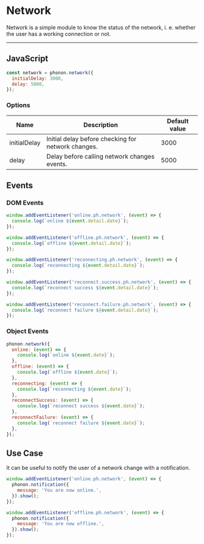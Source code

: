 # Network

Network is a simple module to know the status of the network, i. e. whether the user has a working connection or not.

<hr />

## JavaScript

```js
const network = phonon.network({
  initialDelay: 3000,
  delay: 5000,
});
```

### Options

|     Name     |     Description      |     Default value      |
|----------------|----------------------|-------------------------|
|    initialDelay  |  Initial delay before checking for network changes. | 3000 |
|    delay      |  Delay before calling network changes events. | 5000 |


## Events

### DOM Events

```js
window.addEventListener('online.ph.network', (event) => {
  console.log(`online ${event.detail.date}`);
});

window.addEventListener('offline.ph.network', (event) => {
  console.log(`offline ${event.detail.date}`);
});

window.addEventListener('reconnecting.ph.network', (event) => {
  console.log(`reconnecting ${event.detail.date}`);
});

window.addEventListener('reconnect.success.ph.network', (event) => {
  console.log(`reconnect success ${event.detail.date}`);
});

window.addEventListener('reconnect.failure.ph.network', (event) => {
  console.log(`reconnect failure ${event.detail.date}`);
});
```

### Object Events

```js
phonon.network({
  online: (event) => {
    console.log(`online ${event.date}`);
  },
  offline: (event) => {
    console.log(`offline ${event.date}`);
  },
  reconnecting: (event) => {
    console.log(`reconnecting ${event.date}`);
  },
  reconnectSuccess: (event) => {
    console.log(`reconnect success ${event.date}`);
  },
  reconnectFailure: (event) => {
    console.log(`reconnect failure ${event.date}`);
  },
});
```

## Use Case

It can be useful to notify the user of a network change with a notification.

```js
window.addEventListener('online.ph.network', (event) => {
  phonon.notification({
    message: 'You are now online.',
  }).show();
});

window.addEventListener('offline.ph.network', (event) => {
  phonon.notification({
    message: 'You are now offline.',
  }).show();
});
```
